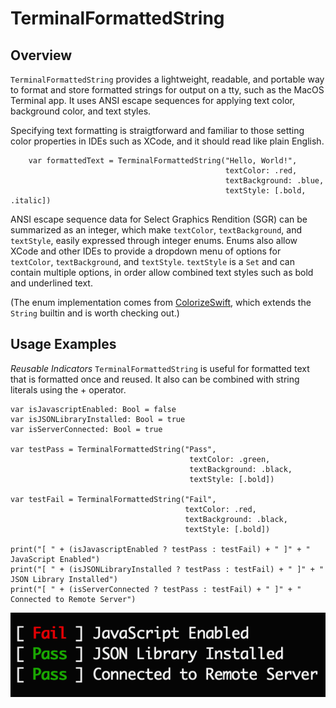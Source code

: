 # TerminalFormattedString

## Overview
`TerminalFormattedString` provides a lightweight, readable, and portable way to format and store 
formatted strings for output on a tty, such as the MacOS Terminal app. It uses ANSI escape sequences for applying
text color, background color, and text styles.

Specifying text formatting is straigtforward and familiar to those setting color properties in IDEs such as XCode,
and it should read like plain English.

```
    var formattedText = TerminalFormattedString("Hello, World!",
                                                textColor: .red,
                                                textBackground: .blue,
                                                textStyle: [.bold, .italic])
```



ANSI escape sequence data for Select Graphics Rendition (SGR) can be summarized as an integer, which make
`textColor`, `textBackground`, and `textStyle`, easily expressed through integer enums. Enums also allow XCode 
and other IDEs to provide a dropdown menu of options for `textColor`, `textBackground`, and `textStyle`. `textStyle`
is a `Set` and can contain multiple options, in order allow combined text styles such as bold and underlined text.

(The enum implementation comes from [ColorizeSwift](https://github.com/mtynior/ColorizeSwift), which extends the `String` builtin and is worth checking out.)

## Usage Examples

*Reusable Indicators*
`TerminalFormattedString` is useful for formatted text that is formatted once and reused. It also can be combined with string literals using the + operator.
```
var isJavascriptEnabled: Bool = false
var isJSONLibraryInstalled: Bool = true
var isServerConnected: Bool = true

var testPass = TerminalFormattedString("Pass",
                                        textColor: .green,
                                        textBackground: .black,
                                        textStyle: [.bold])

var testFail = TerminalFormattedString("Fail",
                                       textColor: .red,
                                       textBackground: .black,
                                       textStyle: [.bold])

print("[ " + (isJavascriptEnabled ? testPass : testFail) + " ]" + " JavaScript Enabled")
print("[ " + (isJSONLibraryInstalled ? testPass : testFail) + " ]" + " JSON Library Installed")
print("[ " + (isServerConnected ? testPass : testFail) + " ]" + " Connected to Remote Server")

```
![Pass Fail Output](Assets/pass_fail.png)


